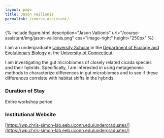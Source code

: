 ```yaml
---
layout: page
title: Jason Vailionis
permalink: /course-assistant/
---
```

{% include figure.html description="Jason Vailionis" url="/course-assistant/img/jason-vailionis.png" css="image-right" height="250px" %}

I am an undergraduate [University Scholar](https://universityscholars.uconn.edu/2020-university-scholars/) 
in the [Department of Ecology and Evolutionary Biology](https://www.eeb.uconn.edu)
at the [University of Connecticut](https://www.uconn.edu).

I am investigating the gut microbiomes of closely related cicada species and their hybrids. 
Specifically, I am interested in using metagenomic methods to characterize differences in 
gut microbiomes and to see if these differences correlate with habitat shifts in the hybrids.

### Duration of Stay

Entire workshop period

### Institutional Website

[https://wp.chris-simon-lab.eeb.uconn.edu/undergraduates/](https://wp.chris-simon-lab.eeb.uconn.edu/undergraduates/)


